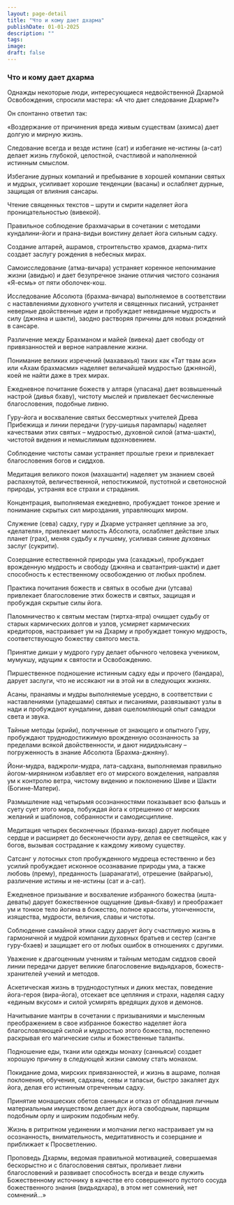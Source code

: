 ```yaml
---
layout: page-detail
title: "Что и кому дает дхарма"
publishDate: 01-01-2025
description: ""
tags:
image:
draft: false
---
```


### Что и кому дает дхарма

Однажды некоторые люди, интересующиеся недвойственной Дхармой Освобождения, спросили мастера: «А что дает следование Дхарме?»

Он спонтанно ответил так: 

«Воздержание от причинения вреда живым существам (ахимса) дает долгую и мирную жизнь.

Следование всегда и везде истине (сат) и избегание не-истины (а-сат) делает жизнь глубокой, целостной, счастливой и наполненной истинным смыслом.

Избегание дурных компаний и пребывание в хорошей компании святых и мудрых, усиливает хорошие тенденции (васаны) и ослабляет дурные, защищая от влияния сансары.

Чтение священных текстов – шрути и смрити наделяет йога проницательностью (вивекой).

Правильное соблюдение брахмачарьи в сочетании с методами кундалини-йоги и прана-видьи воистину делает йога сильным садху.

Создание алтарей, ашрамов, строительство храмов, дхарма-питх создает заслугу рождения в небесных мирах.

Самоисследование (атма-вичара) устраняет коренное непонимание жизни (авидью) и дает безупречное знание отличия чистого сознания «Я-есмь» от пяти оболочек-кош.

Исследование Абсолюта (брахма-вичара) выполняемое в соответствии с наставлениями духовного учителя и священных писаний, устраняет неверные двойственные идеи и пробуждает невиданные мудрость и силу (джняна и шакти), заодно растворяя причины для новых рождений в сансаре.

Различение между Брахманом и майей (вивека) дает свободу от привязанностей и верное направление жизни.

Понимание великих изречений (махавакья) таких как «Тат твам аси» или «Ахам брахмасми» наделяет величайшей мудростью (джняной), коей не найти даже в трех мирах.

Ежедневное почитание божеств у алтаря (упасана) дает возвышенный настрой (дивья бхаву), чистоту мыслей и привлекает бесчисленные благословения, подобные ливню.

Гуру-йога и восхваление святых бессмертных учителей Древа Прибежища и линии передачи (гуру-шишья парампары) наделяет качествами этих святых – мудростью, духовной силой (атма-шакти), чистотой видения и немыслимым вдохновением.

Соблюдение чистоты самаи устраняет прошлые грехи и привлекает благословения богов и сиддхов.

Медитация великого покоя (махашанти) наделяет ум знанием своей распахнутой, величественной, непостижимой, пустотной и светоносной природы, устраняя все страхи и страдания.

Концентрация, выполняемая ежедневно, пробуждает тонкое зрение и понимание скрытых сил мироздания, управляющих миром.

Служение (сева) садху, гуру и Дхарме устраняет цепляние за эго, «делателя», привлекает милость Абсолюта, ослабляет действие злых планет (грах), меняя судьбу к лучшему, усиливая сияние духовных заслуг (сукрити).

Созерцание естественной природы ума (сахаджьи), пробуждает врожденную мудрость и свободу (джняна и сватантрия-шакти) и дает способность к естественному освобождению от любых проблем.

Практика почитания божеств и святых в особые дни (утсава) привлекает благословение этих божеств и святых, защищая и пробуждая скрытые силы йога.

Паломничество к святым местам (тиртха-ятра) очищает судьбу от старых кармических долгов и узлов, усмиряет кармических кредиторов, настраивает ум на Дхарму и пробуждает тонкую мудрость, соответствующую божеству святого места.

Принятие дикши у мудрого гуру делает обычного человека учеником, мумукшу, идущим к святости и Освобождению.

Пиршественное подношение истинным садху еды и прочего (бандара), дарует заслуги, что не иссякают ни в этой ни в следующих жизнях.

Асаны, пранаямы и мудры выполняемые усердно, в соответствии с наставлениями (упадешами) святых и писаниями, развязывают узлы в нади и пробуждают кундалини, давая ошеломляющий опыт самадхи света и звука.

Тайные методы (крийи), полученные от знающего и опытного Гуру, пробуждают труднодостижимую врожденную осознанность за пределами всякой двойственности, и дают нидидхьясану – погруженность в знание Абсолюта (Брахма-джняну).

Йони-мудра, ваджроли-мудра, лата-садхана, выполняемая правильно йогом-мирянином избавляет его от мирского вожделения, направляя ум к контролю ветра, чистому видению и поклонению Шиве и Шакти (Богине-Матери).

Размышление над четырьмя осознанностями показывает всю фальшь и суету сует этого мира, побуждая йога к отрешению от мирских желаний и шаблонов, собранности и самодисциплине.

Медитация четырех бесконечных (брахма-вихар) дарует любящее сердце и расширяет до бесконечности ауру, делая ее светящейся, как у богов, вызывая сострадание к каждому живому существу.

Сатсанг у лотосных стоп пробужденного мудреца естественно и без усилий пробуждает исконное осознавание природы ума, а также любовь (прему), преданность (шаранагати), отрешение (вайрагью), различение истины и не-истины (сат и а-сат).

Ежедневное призывание и восхваление избранного божества (ишта-деваты) дарует божественное ощущение (дивья-бхаву) и преображает ум и тонкое тело йогина в божество, полное красоты, утонченности, изящества, мудрости, величия, славы и чистоты.

Соблюдение самайной этики садху дарует йогу счастливую жизнь в гармоничной и мудрой компании духовных братьев и сестер (сангхе гуру-бхаев) и защищает его от любых ошибок в отношениях с другими.

Уважение к драгоценным учениям и тайным методам сиддхов своей линии передачи дарует великие благословение видьядхаров, божеств-хранителей учений и методов.

Аскетическая жизнь в труднодоступных и диких местах, поведение йога-героя (вира-йога), отсекает все цепляния и страхи, наделяя садху «единым вкусом» и силой усмирять вредящих духов и демонов.

Начитывание мантры в сочетании с призываниями и мысленным преображением в свое избранное божество наделяет йога благословляющей силой и мудростью этого божества, постепенно раскрывая его магические силы и божественные таланты.

Подношение еды, ткани или одежды монаху (санньяси) создает хорошую причину в следующей жизни самому стать монахом.

Покидание дома, мирских привязанностей, и жизнь в ашраме, полная поклонения, обучения, садханы, севы и тапасьи, быстро закаляет дух йога, делая его истинным отреченным садху.

Принятие монашеских обетов санньяси и отказ от обладания личным материальным имуществом делает дух йога свободным, парящим подобным орлу и широким подобным небу.

Жизнь в ритритном уединении и молчании легко настраивает ум на осознанность, внимательность, медитативность и созерцание и приближает к Просветлению.

Проповедь Дхармы, ведомая правильной мотивацией, совершаемая бескорыстно и с благословения святых, проливает ливни благословений и развивает способность всегда и везде служить Божественному источнику в качестве его совершенного пустого сосуда божественного знания (видьядхара), в этом нет сомнений, нет сомнений...»
  
  
